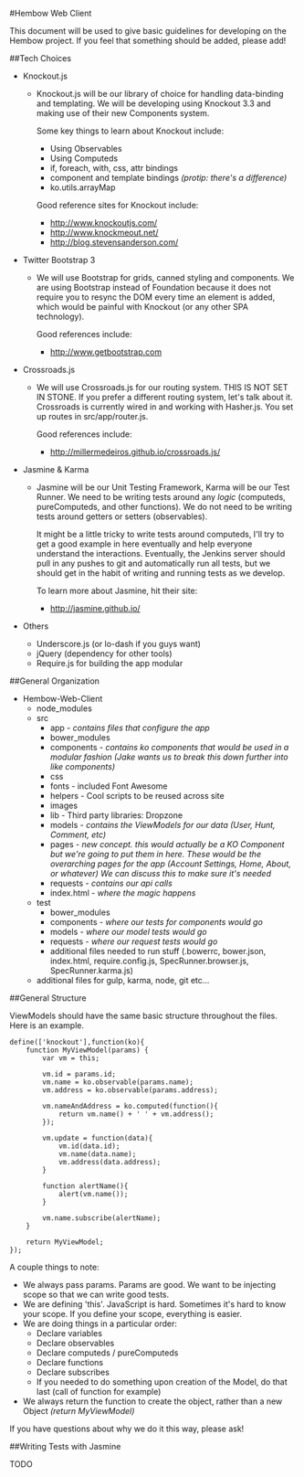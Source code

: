 #Hembow Web Client

This document will be used to give basic guidelines for developing on the Hembow project. If you feel that something should be added, please add!

##Tech Choices

* Knockout.js
  * Knockout.js will be our library of choice for handling data-binding and templating. We will be developing using Knockout 3.3 and making use of their new Components system.

    Some key things to learn about Knockout include:

    * Using Observables
    * Using Computeds
    * if, foreach, with, css, attr bindings
    * component and template bindings _(protip: there's a difference)_
    * ko.utils.arrayMap

    Good reference sites for Knockout include:

    * http://www.knockoutjs.com/
    * http://www.knockmeout.net/
    * http://blog.stevensanderson.com/

* Twitter Bootstrap 3
  * We will use Bootstrap for grids, canned styling and components. We are using Bootstrap instead of Foundation because it does not require you to resync the DOM every time an element is added, which would be painful with Knockout (or any other SPA technology).

    Good references include:

    * http://www.getbootstrap.com

* Crossroads.js
  * We will use Crossroads.js for our routing system. THIS IS NOT SET IN STONE. If you prefer a different routing system, let's talk about it. Crossroads is currently wired in and working with Hasher.js. You set up routes in src/app/router.js.

    Good references include:

    * http://millermedeiros.github.io/crossroads.js/

* Jasmine & Karma
  * Jasmine will be our Unit Testing Framework, Karma will be our Test Runner. We need to be writing tests around any _logic_ (computeds, pureComputeds, and other functions). We do not need to be writing tests around getters or setters (observables).

    It might be a little tricky to write tests around computeds, I'll try to get a good example in here eventually and help everyone understand the interactions. Eventually, the Jenkins server should pull in any pushes to git and automatically run all tests, but we should get in the habit of writing and running tests as we develop.

    To learn more about Jasmine, hit their site:

    * http://jasmine.github.io/

* Others
  * Underscore.js (or lo-dash if you guys want)
  * jQuery (dependency for other tools)
  * Require.js for building the app modular

##General Organization

- Hembow-Web-Client
  - node_modules
  - src
    - app - _contains files that configure the app_
    - bower_modules
    - components - _contains ko components that would be used in a modular fashion (Jake wants us to break this down further into like components)_
    - css
    - fonts - included Font Awesome
    - helpers - Cool scripts to be reused across site
    - images 
    - lib - Third party libraries: Dropzone
    - models - _contains the ViewModels for our data (User, Hunt, Comment, etc)_
    - pages - _new concept. this would actually be a KO Component but we're going to put them in here. These would be the overarching pages for the app (Account Settings, Home, About, or whatever) We can discuss this to make sure it's needed_
    - requests - _contains our api calls_
    - index.html - _where the magic happens_
  - test
    - bower_modules
    - components - _where our tests for components would go_
    - models - _where our model tests would go_
    - requests - _where our request tests would go_
    - additional files needed to run stuff (.bowerrc, bower.json, index.html, require.config.js, SpecRunner.browser.js, SpecRunner.karma.js)
  - additional files for gulp, karma, node, git etc...

##General Structure

ViewModels should have the same basic structure throughout the files. Here is an example.

```
define(['knockout'],function(ko){
    function MyViewModel(params) {
        var vm = this;

        vm.id = params.id;
        vm.name = ko.observable(params.name);
        vm.address = ko.observable(params.address);

        vm.nameAndAddress = ko.computed(function(){
            return vm.name() + ' ' + vm.address();
        });

        vm.update = function(data){
            vm.id(data.id);
            vm.name(data.name);
            vm.address(data.address);
        }

        function alertName(){
            alert(vm.name());
        }

        vm.name.subscribe(alertName);
    }

    return MyViewModel;
});
```

A couple things to note:

* We always pass params. Params are good. We want to be injecting scope so that we can write good tests.
* We are defining 'this'. JavaScript is hard. Sometimes it's hard to know your scope. If you define your scope, everything is easier.
* We are doing things in a particular order:
  * Declare variables
  * Declare observables
  * Declare computeds / pureComputeds
  * Declare functions
  * Declare subscribes
  * If you needed to do something upon creation of the Model, do that last (call of function for example)
* We always return the function to create the object, rather than a new Object _(return MyViewModel)_

If you have questions about why we do it this way, please ask!

##Writing Tests with Jasmine

TODO
